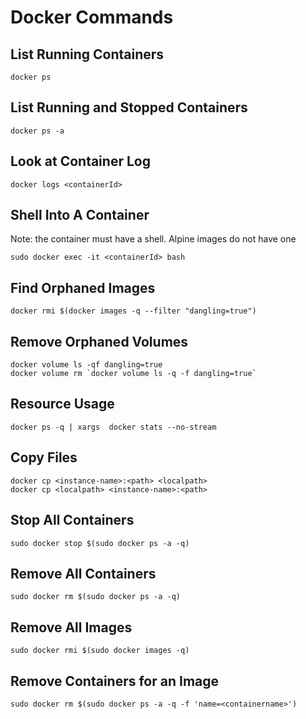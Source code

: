 # Docker Commands

## List Running Containers

```
docker ps
```

## List Running and Stopped Containers

```
docker ps -a
```

## Look at Container Log

```
docker logs <containerId>
```

## Shell Into A Container

Note: the container must have a shell. Alpine images do not have one

```
sudo docker exec -it <containerId> bash
```

## Find Orphaned Images
```
docker rmi $(docker images -q --filter "dangling=true")
```

## Remove Orphaned Volumes

```
docker volume ls -qf dangling=true
docker volume rm `docker volume ls -q -f dangling=true`
```

## Resource Usage

```
docker ps -q | xargs  docker stats --no-stream
```

## Copy Files

```
docker cp <instance-name>:<path> <localpath>
docker cp <localpath> <instance-name>:<path>
```

## Stop All Containers

```
sudo docker stop $(sudo docker ps -a -q)
```

## Remove All Containers

```
sudo docker rm $(sudo docker ps -a -q)
```

## Remove All Images

```
sudo docker rmi $(sudo docker images -q)
```


## Remove Containers for an Image

```
sudo docker rm $(sudo docker ps -a -q -f 'name=<containername>')
```